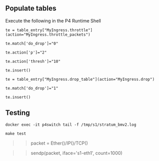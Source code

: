 ## Populate tables

Execute the following in the P4 Runtime Shell

```
te = table_entry["MyIngress.throttle"](action="MyIngress.throttle_packets")

te.match['do_drop']="0"

te.action['p']="2"

te.action['thresh']="10"

te.insert()

te = table_entry["MyIngress.drop_table"](action="MyIngress.drop")

te.match['do_drop']="1"

te.insert()
```

## Testing

`docker exec -it p4switch tail -f /tmp/s1/stratum_bmv2.log`

`make test`

>> packet = Ether()/IP()/TCP()

>> sendp(packet, iface='s1-eth1', count=1000)
